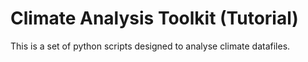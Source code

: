 # Climate Analysis Toolkit (Tutorial)

This is a set of python scripts designed to analyse climate datafiles.
